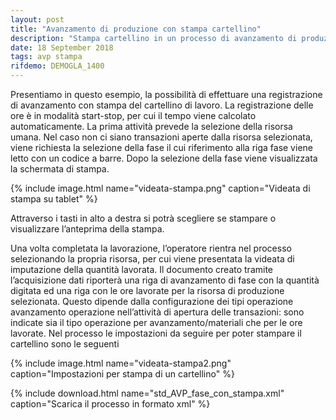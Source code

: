 ```yaml
---
layout: post
title: "Avanzamento di produzione con stampa cartellino"
description: "Stampa cartellino in un processo di avanzamento di produzione"
date: 18 September 2018
tags: avp stampa
rifdemo: DEMOGLA_1400
---
```


Presentiamo in questo esempio, la possibilità di effettuare una registrazione di avanzamento con stampa 
del cartellino di lavoro. La registrazione delle ore è in modalità start-stop, per cui il tempo viene calcolato 
automaticamente. La prima attività prevede la selezione della risorsa umana.
Nel caso non ci siano transazioni aperte dalla risorsa selezionata, viene richiesta la selezione della fase il 
cui riferimento alla riga fase viene letto con un codice a barre.
Dopo la selezione della fase viene visualizzata la schermata di stampa.

{% include image.html name="videata-stampa.png" caption="Videata di stampa su tablet" %}

Attraverso i tasti in alto a destra si potrà scegliere se stampare o visualizzare l’anteprima della stampa.

Una volta completata la lavorazione, l’operatore rientra nel processo selezionando la propria risorsa, per cui viene 
presentata la videata di imputazione della quantità lavorata. Il documento creato tramite l’acquisizione dati riporterà una riga di 
avanzamento di fase con la quantità digitata ed una riga con le ore lavorate per la risorsa di produzione selezionata. 
Questo dipende dalla configurazione dei tipi operazione avanzamento operazione nell’attività di apertura delle transazioni: 
sono indicate sia il tipo operazione per avanzamento/materiali che per le ore lavorate.
Nel processo le impostazioni da seguire per poter stampare il cartellino sono le seguenti

{% include image.html name="videata-stampa2.png" caption="Impostazioni per stampa di un cartellino" %}


{% include download.html name="std_AVP_fase_con_stampa.xml" caption="Scarica il processo in formato xml" %}

